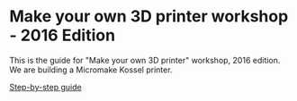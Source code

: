 # Make your own 3D printer workshop - 2016 Edition

This is the guide for "Make your own 3D printer" workshop, 2016 edition. We are building a Micromake Kossel printer.

[Step-by-step guide](https://github.com/MincheeLab/MakeYourOwn3DPrinter/blob/master/micromake-2016/doc/index.md)
